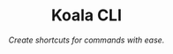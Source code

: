 <div align="center">
  <h1>Koala CLI</h1>
  <p><i>Create shortcuts for commands with ease.</i></p>
</div><br>
